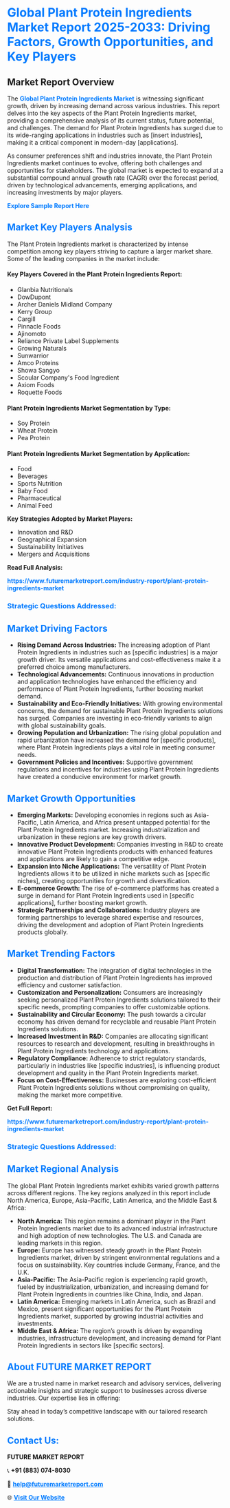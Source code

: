 <h1 style="color: #007BFF;">Global Plant Protein Ingredients Market Report 2025-2033: Driving Factors, Growth Opportunities, and Key Players</h1>

<section id="overview">
<h2>Market Report Overview</h2>
<p>The <a href="https://www.futuremarketreport.com/industry-report/plant-protein-ingredients-market" style="color: #007BFF; text-decoration: none;"><strong>Global Plant Protein Ingredients Market</strong></a> is witnessing significant growth, driven by increasing demand across various industries. This report delves into the key aspects of the Plant Protein Ingredients market, providing a comprehensive analysis of its current status, future potential, and challenges. The demand for Plant Protein Ingredients has surged due to its wide-ranging applications in industries such as [insert industries], making it a critical component in modern-day [applications].</p>
<p>As consumer preferences shift and industries innovate, the Plant Protein Ingredients market continues to evolve, offering both challenges and opportunities for stakeholders. The global market is expected to expand at a substantial compound annual growth rate (CAGR) over the forecast period, driven by technological advancements, emerging applications, and increasing investments by major players.</p>
</section>

<section id="overview">
<p><a href="https://www.futuremarketreport.com/request-sample/reportId=63838" style="color: #007BFF; text-decoration: none;"><strong>Explore Sample Report Here</strong></a></p>
</section>

<section id="key-players">
<h2 style="color: #007BFF;">Market Key Players Analysis</h2>
<p>The Plant Protein Ingredients market is characterized by intense competition among key players striving to capture a larger market share. Some of the leading companies in the market include:</p>
<h4>Key Players Covered in the Plant Protein Ingredients Report:</h4>
<ul><li>Glanbia Nutritionals</li><li>DowDupont</li><li>Archer Daniels Midland Company</li><li>Kerry Group</li><li>Cargill</li><li>Pinnacle Foods</li><li>Ajinomoto</li><li>Reliance Private Label Supplements</li><li>Growing Naturals</li><li>Sunwarrior</li><li>Amco Proteins</li><li>Showa Sangyo</li><li>Scoular Company&#039;s Food Ingredient</li><li>Axiom Foods</li><li>Roquette Foods</li></ul>
<h4>Plant Protein Ingredients Market Segmentation by Type:</h4>
<ul><li>Soy Protein</li><li>Wheat Protein</li><li>Pea Protein</li></ul>

<h4>Plant Protein Ingredients Market Segmentation by Application:</h4>
<ul><li>Food</li><li>Beverages</li><li>Sports Nutrition</li><li>Baby Food</li><li>Pharmaceutical</li><li>Animal Feed</li></ul>
<p><strong>Key Strategies Adopted by Market Players:</strong></p>
<ul>
<li>Innovation and R&D</li>
<li>Geographical Expansion</li>
<li>Sustainability Initiatives</li>
<li>Mergers and Acquisitions</li>
</ul>
</section>

<section>
<p><strong>Read Full Analysis: </strong></p><a href="https://www.futuremarketreport.com/industry-report/plant-protein-ingredients-market" style="color: #007BFF; text-decoration: none;"><strong>https://www.futuremarketreport.com/industry-report/plant-protein-ingredients-market</strong></a>
<h3 style="color: #007BFF;">Strategic Questions Addressed:</h3>
</section>

<section id="driving-factors">
<h2 style="color: #007BFF;">Market Driving Factors</h2>
<ul>
<li><strong>Rising Demand Across Industries:</strong> The increasing adoption of Plant Protein Ingredients in industries such as [specific industries] is a major growth driver. Its versatile applications and cost-effectiveness make it a preferred choice among manufacturers.</li>
<li><strong>Technological Advancements:</strong> Continuous innovations in production and application technologies have enhanced the efficiency and performance of Plant Protein Ingredients, further boosting market demand.</li>
<li><strong>Sustainability and Eco-Friendly Initiatives:</strong> With growing environmental concerns, the demand for sustainable Plant Protein Ingredients solutions has surged. Companies are investing in eco-friendly variants to align with global sustainability goals.</li>
<li><strong>Growing Population and Urbanization:</strong> The rising global population and rapid urbanization have increased the demand for [specific products], where Plant Protein Ingredients plays a vital role in meeting consumer needs.</li>
<li><strong>Government Policies and Incentives:</strong> Supportive government regulations and incentives for industries using Plant Protein Ingredients have created a conducive environment for market growth.</li>
</ul>
</section>

<section id="growth-opportunities">
<h2 style="color: #007BFF;">Market Growth Opportunities</h2>
<ul>
<li><strong>Emerging Markets:</strong> Developing economies in regions such as Asia-Pacific, Latin America, and Africa present untapped potential for the Plant Protein Ingredients market. Increasing industrialization and urbanization in these regions are key growth drivers.</li>
<li><strong>Innovative Product Development:</strong> Companies investing in R&D to create innovative Plant Protein Ingredients products with enhanced features and applications are likely to gain a competitive edge.</li>
<li><strong>Expansion into Niche Applications:</strong> The versatility of Plant Protein Ingredients allows it to be utilized in niche markets such as [specific niches], creating opportunities for growth and diversification.</li>
<li><strong>E-commerce Growth:</strong> The rise of e-commerce platforms has created a surge in demand for Plant Protein Ingredients used in [specific applications], further boosting market growth.</li>
<li><strong>Strategic Partnerships and Collaborations:</strong> Industry players are forming partnerships to leverage shared expertise and resources, driving the development and adoption of Plant Protein Ingredients products globally.</li>
</ul>
</section>

<section id="trending-factors">
<h2 style="color: #007BFF;">Market Trending Factors</h2>
<ul>
<li><strong>Digital Transformation:</strong> The integration of digital technologies in the production and distribution of Plant Protein Ingredients has improved efficiency and customer satisfaction.</li>
<li><strong>Customization and Personalization:</strong> Consumers are increasingly seeking personalized Plant Protein Ingredients solutions tailored to their specific needs, prompting companies to offer customizable options.</li>
<li><strong>Sustainability and Circular Economy:</strong> The push towards a circular economy has driven demand for recyclable and reusable Plant Protein Ingredients solutions.</li>
<li><strong>Increased Investment in R&D:</strong> Companies are allocating significant resources to research and development, resulting in breakthroughs in Plant Protein Ingredients technology and applications.</li>
<li><strong>Regulatory Compliance:</strong> Adherence to strict regulatory standards, particularly in industries like [specific industries], is influencing product development and quality in the Plant Protein Ingredients market.</li>
<li><strong>Focus on Cost-Effectiveness:</strong> Businesses are exploring cost-efficient Plant Protein Ingredients solutions without compromising on quality, making the market more competitive.</li>
</ul>
</section>

<section>
<p><strong>Get Full Report: </strong></p><a href="https://www.futuremarketreport.com/industry-report/plant-protein-ingredients-market" style="color: #007BFF; text-decoration: none;"><strong>https://www.futuremarketreport.com/industry-report/plant-protein-ingredients-market</strong></a>
<h3 style="color: #007BFF;">Strategic Questions Addressed:</h3>
</section>


<section id="regional-analysis">
<h2 style="color: #007BFF;">Market Regional Analysis</h2>
<p>The global Plant Protein Ingredients market exhibits varied growth patterns across different regions. The key regions analyzed in this report include North America, Europe, Asia-Pacific, Latin America, and the Middle East & Africa:</p>
<ul>
<li><strong>North America:</strong> This region remains a dominant player in the Plant Protein Ingredients market due to its advanced industrial infrastructure and high adoption of new technologies. The U.S. and Canada are leading markets in this region.</li>
<li><strong>Europe:</strong> Europe has witnessed steady growth in the Plant Protein Ingredients market, driven by stringent environmental regulations and a focus on sustainability. Key countries include Germany, France, and the U.K.</li>
<li><strong>Asia-Pacific:</strong> The Asia-Pacific region is experiencing rapid growth, fueled by industrialization, urbanization, and increasing demand for Plant Protein Ingredients in countries like China, India, and Japan.</li>
<li><strong>Latin America:</strong> Emerging markets in Latin America, such as Brazil and Mexico, present significant opportunities for the Plant Protein Ingredients market, supported by growing industrial activities and investments.</li>
<li><strong>Middle East & Africa:</strong> The region’s growth is driven by expanding industries, infrastructure development, and increasing demand for Plant Protein Ingredients in sectors like [specific sectors].</li>
</ul>
</section>

<footer>
<h2 style="color: #007BFF;">About FUTURE MARKET REPORT</h2>
<p>We are a trusted name in market research and advisory services, delivering actionable insights and strategic support to businesses across diverse industries. Our expertise lies in offering:</p>

<p>Stay ahead in today’s competitive landscape with our tailored research solutions.</p>

<h2 style="color: #007BFF;">Contact Us:</h2>
<p><strong>FUTURE MARKET REPORT</strong></p>
<p>📞 <strong>+91 (883) 074-8030</strong></p>
<p>📧 <strong><a href="mailto:help@futuremarketreport.com" style="color: #007BFF;">help@futuremarketreport.com</a></strong></p>
<p>🌐 <strong><a href="https://www.futuremarketreport.com/" style="color: #007BFF;">Visit Our Website</a></strong></p>
</footer>